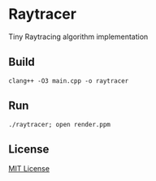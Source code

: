 # Raytracer
Tiny Raytracing algorithm implementation

## Build
```
clang++ -O3 main.cpp -o raytracer
```

## Run
```
./raytracer; open render.ppm
```

## License
[MIT License](LICENSE)